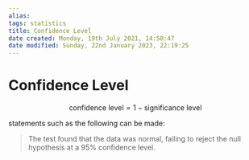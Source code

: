 ```yaml
---
alias: 
tags: statistics
title: Confidence Level
date created: Monday, 19th July 2021, 14:50:47
date modified: Sunday, 22nd January 2023, 22:19:25
---
```


# Confidence Level

$$\text{confidence level}= 1-\text{significance level}$$

statements such as the following can be made:

> The test found that the data was normal, failing to reject the null hypothesis at a 95% confidence level.